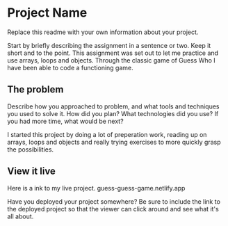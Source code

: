 # Project Name

Replace this readme with your own information about your project.

Start by briefly describing the assignment in a sentence or two. Keep it short and to the point.
This assignment was set out to let me practice and use arrays, loops and objects. Through the classic game of Guess Who I have been able to code a functioning game.

## The problem

Describe how you approached to problem, and what tools and techniques you used to solve it. How did you plan? What technologies did you use? If you had more time, what would be next?

I started this project by doing a lot of preperation work, reading up on arrays, loops and objects and really trying exercises to more quickly grasp the possibilities.

## View it live

Here is a ink to my live project.
guess-guess-game.netlify.app

Have you deployed your project somewhere? Be sure to include the link to the deployed project so that the viewer can click around and see what it's all about.

